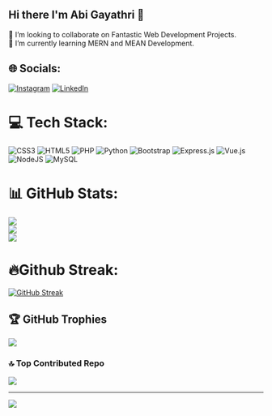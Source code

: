 ## Hi there  I'm Abi Gayathri 👋

👯 I’m looking to collaborate on Fantastic Web Development Projects.<br>🌱 I’m currently learning MERN and MEAN Development.<br>


## 🌐 Socials:
[![Instagram](https://img.shields.io/badge/Instagram-%23E4405F.svg?logo=Instagram&logoColor=white)](https://instagram.com/https://www.instagram.com/___.ayraa.____?utm_source=ig_web_button_share_sheet&igsh=ZDNlZDc0MzIxNw==) [![LinkedIn](https://img.shields.io/badge/LinkedIn-%230077B5.svg?logo=linkedin&logoColor=white)]([https://linkedin.com/in/https://www.linkedin.com/in/abi-gayathri-pavalathrowvathan-a555472a3/](https://www.linkedin.com/in/abi-gayathri-pavalathrowvathan-a555472a3/)) 

# 💻 Tech Stack:
![CSS3](https://img.shields.io/badge/css3-%231572B6.svg?style=flat&logo=css3&logoColor=white) ![HTML5](https://img.shields.io/badge/html5-%23E34F26.svg?style=flat&logo=html5&logoColor=white) ![PHP](https://img.shields.io/badge/php-%23777BB4.svg?style=flat&logo=php&logoColor=white) ![Python](https://img.shields.io/badge/python-3670A0?style=flat&logo=python&logoColor=ffdd54) ![Bootstrap](https://img.shields.io/badge/bootstrap-%238511FA.svg?style=flat&logo=bootstrap&logoColor=white) ![Express.js](https://img.shields.io/badge/express.js-%23404d59.svg?style=flat&logo=express&logoColor=%2361DAFB) ![Vue.js](https://img.shields.io/badge/vue.js-%2335495e.svg?style=flat&logo=vuedotjs&logoColor=%234FC08D) ![NodeJS](https://img.shields.io/badge/node.js-6DA55F?style=flat&logo=node.js&logoColor=white) ![MySQL](https://img.shields.io/badge/mysql-4479A1.svg?style=flat&logo=mysql&logoColor=white)
# 📊 GitHub Stats:
![](https://github-readme-stats.vercel.app/api?username=abigayathri23&theme=dark&hide_border=false&include_all_commits=true&count_private=true)<br/>
![](https://github-readme-streak-stats.herokuapp.com/?user=abigayathri23&theme=dark&hide_border=false)<br/>
![](https://github-readme-stats.vercel.app/api/top-langs/?username=abigayathri23&theme=dark&hide_border=false&include_all_commits=true&count_private=true&layout=compact)

# 🔥Github Streak:
[![GitHub Streak](https://streak-stats.demolab.com?user=abigayathri23&theme=dark&hide_border=true)](https://git.io/streak-stats)


## 🏆 GitHub Trophies
![](https://github-profile-trophy.vercel.app/?username=abigayathri23&theme=radical&no-frame=false&no-bg=false&margin-w=4)

### 🔝 Top Contributed Repo
![](https://github-contributor-stats.vercel.app/api?username=abigayathri23&limit=5&theme=dark&combine_all_yearly_contributions=true)

---
[![](https://visitcount.itsvg.in/api?id=abigayathri23&icon=0&color=0)](https://visitcount.itsvg.in)

<!-- Proudly created with GPRM ( https://gprm.itsvg.in ) -->
